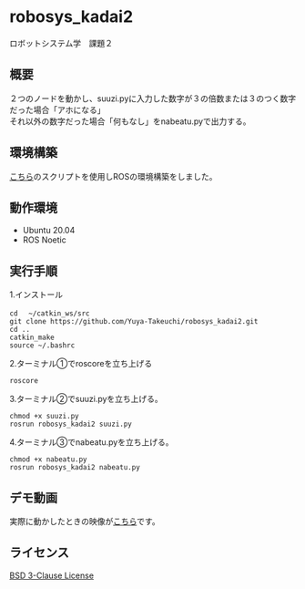 # robosys_kadai2
ロボットシステム学　課題２

## 概要
２つのノードを動かし、suuzi.pyに入力した数字が３の倍数または３のつく数字だった場合「アホになる」  
それ以外の数字だった場合「何もなし」をnabeatu.pyで出力する。


## 環境構築
[こちら](https://github.com/ryuichiueda/ros_setup_scripts_Ubuntu20.04_desktop)のスクリプトを使用しROSの環境構築をしました。


## 動作環境
- Ubuntu 20.04
- ROS Noetic

## 実行手順

1.インストール
```
cd　 ~/catkin_ws/src
git clone https://github.com/Yuya-Takeuchi/robosys_kadai2.git
cd ..
catkin_make
source ~/.bashrc
```
2.ターミナル①でroscoreを立ち上げる
```
roscore
```
3.ターミナル②でsuuzi.pyを立ち上げる。
```
chmod +x suuzi.py
rosrun robosys_kadai2 suuzi.py
```
4.ターミナル③でnabeatu.pyを立ち上げる。
```
chmod +x nabeatu.py
rosrun robosys_kadai2 nabeatu.py
```


## デモ動画
実際に動かしたときの映像が[こちら](https://youtu.be/Aa_mUcEzrWc)です。

## ライセンス
[BSD 3-Clause License](https://github.com/Yuya-Takeuchi/robosys_kadai2/blob/main/LICENSE)
